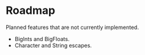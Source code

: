 # Roadmap

Planned features that are not currently implemented.

- BigInts and BigFloats.
- Character and String escapes.
